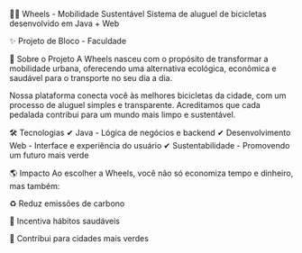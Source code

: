 🚴‍♂️ Wheels - Mobilidade Sustentável
Sistema de aluguel de bicicletas desenvolvido em Java + Web

✨ Projeto de Bloco - Faculdade

🌱 Sobre o Projeto
A Wheels nasceu com o propósito de transformar a mobilidade urbana, oferecendo uma alternativa ecológica, econômica e saudável para o transporte no seu dia a dia.

Nossa plataforma conecta você às melhores bicicletas da cidade, com um processo de aluguel simples e transparente. Acreditamos que cada pedalada contribui para um mundo mais limpo e sustentável.

🛠️ Tecnologias
✔ Java - Lógica de negócios e backend
✔ Desenvolvimento Web - Interface e experiência do usuário
✔ Sustentabilidade - Promovendo um futuro mais verde

🌎 Impacto
Ao escolher a Wheels, você não só economiza tempo e dinheiro, mas também:

♻ Reduz emissões de carbono

🚴 Incentiva hábitos saudáveis

🌿 Contribui para cidades mais verdes
